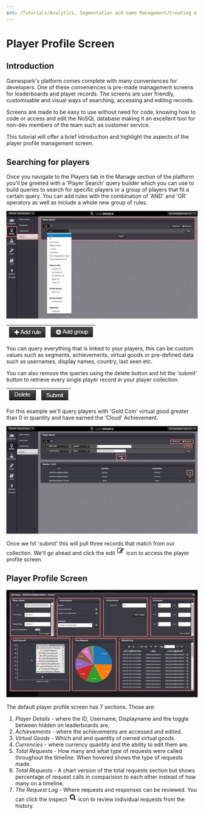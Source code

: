 ```yaml
---
src: /Tutorials/Analytics, Segmentation and Game Management/Creating a Player Profile Screen.md
---
```


# Player Profile Screen

## Introduction

Gamespark's platform comes complete with many conveniences for developers. One of these conveniences is pre-made management screens for leaderboards and player records. The screens are user friendly, customisable and visual ways of searching, accessing and editing records.

Screens are made to be easy to use without need for code, knowing how to code or access and edit the NoSQL database making it an excellent tool for non-dev members of the team such as customer service.

This tutorial will offer a brief introduction and highlight the aspects of the player profile management screen.

## Searching for players

Once you navigate to the Players tab in the Manage section of the platform you'll be greeted with a 'Player Search' query builder which you can use to build queries to search for specific players or a group of players that fit a certain query. You can add rules with the combination of 'AND' and 'OR' operators as well as include a whole new group of rules.

![](img/PlayerProfileScreen/1.jpg)


|  ![](img/PlayerProfileScreen/2.png)  | ![](img/PlayerProfileScreen/3.png)    |
|---|---|

You can query everything that is linked to your players, this can be custom values such as segments, achievements, virtual goods or pre-defined data such as usernames, display names, country, last seen etc.

You can also remove the queries using the delete button and hit the 'submit' button to retrieve every single player record in your player collection.

|  ![](img/PlayerProfileScreen/4.png)  | ![](img/PlayerProfileScreen/5.png)    |
|---|---|

For this example we'll query players with 'Gold Coin' virtual good greater than 0 in quantity and have earned the 'Cloud' Achievement.

![](img/PlayerProfileScreen/6.jpg)

Once we hit 'submit' this will pull three records that match from our collection. We'll go ahead and click the edit ![](/img/fa/edit.png) icon to access the player profile screen.



## Player Profile Screen

![](img/PlayerProfileScreen/8.png)

The default player profile screen has 7 sections. Those are:

1. *Player Details* - where the ID, Username, Displayname and the toggle between hidden on leaderboards are,
2. *Achievements* - where the achievements are accessed and edited.
3. *Virtual Goods* - Which and and quantity of owned virtual goods.
4. *Currencies* - where currency quantity and the ability to edit them are.
5. *Total Requests* - How many and what type of requests were called throughout the timeline. When hovered shows the type of requests made.
6. *Total Requests* - A chart version of the total requests section but shows percentage of request calls in comparision to each other instead of how many on a timeline.
7. *The Request Log* - Where requests and responses can be reviewed. You can click the inspect ![](/img/fa/search.png) icon to review individual requests from the history.
